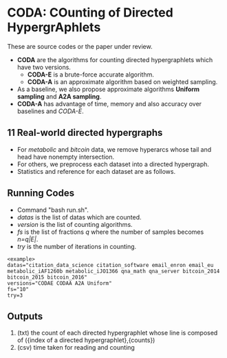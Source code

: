 # CODA: COunting of Directed HypergrAphlets

These are source codes or the paper under review.

- **CODA** are the algorithms for counting directed hypergraphlets which have two versions.
  - **CODA-E** is a brute-force accurate algorithm.
  - **CODA-A** is an approximate algorithm based on weighted sampling.
- As a baseline, we also propose approximate algorithms **Uniform sampling** and **A2A sampling**.
- **CODA-A** has advantage of time, memory and also accuracy over baselines and *CODA-E*.


## 11 Real-world directed hypergraphs
- For _metabolic_ and _bitcoin_ data, we remove hyperarcs whose tail and head have nonempty intersection. 
- For others, we preprocess each dataset into a directed hypergraph.
- Statistics and reference for each dataset are as follows.

## Running Codes
- Command "bash run.sh".
- *datas* is the list of datas which are counted.
- *version* is the list of counting algorithms.
- *fs* is the list of fractions *q* where the number of samples becomes *n=q|E|*.
- *try* is the number of iterations in counting. 
```
<example>
datas="citation_data_science citation_software email_enron email_eu metabolic_iAF1260b metabolic_iJO1366 qna_math qna_server bitcoin_2014 bitcoin_2015 bitcoin_2016"
versions="CODAE CODAA A2A Uniform" 
fs="10"
try=3
```


## Outputs
1. (txt) the count of each directed hypergraphlet whose line is composed of ({index of a directed hypergraphlet},{counts})
2. (csv) time taken for reading and counting 

